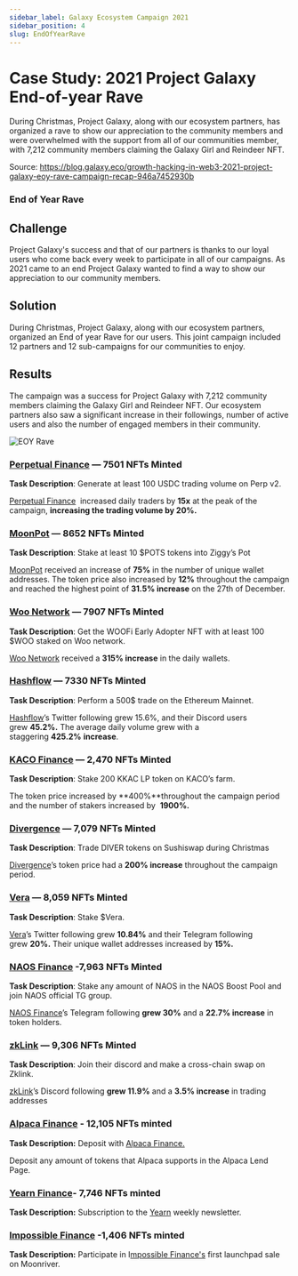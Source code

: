 ```yaml
---
sidebar_label: Galaxy Ecosystem Campaign 2021
sidebar_position: 4
slug: EndOfYearRave
---
```

# Case Study: 2021 Project Galaxy End-of-year Rave 

During Christmas, Project Galaxy, along with our ecosystem partners, has organized a rave to show our appreciation to the community members and were overwhelmed with the support from all of our communities member, with 7,212 community members claiming the Galaxy Girl and Reindeer NFT.

Source: <https://blog.galaxy.eco/growth-hacking-in-web3-2021-project-galaxy-eoy-rave-campaign-recap-946a7452930b>

### End of Year Rave

## Challenge

Project Galaxy's success and that of our partners is thanks to our loyal users who come back every week to participate in all of our campaigns. As 2021 came to an end Project Galaxy wanted to find a way to show our appreciation to our community members.

## Solution

During Christmas, Project Galaxy, along with our ecosystem partners, organized an End of year Rave for our users. This joint campaign included 12 partners and 12 sub-campaigns for our communities to enjoy.

## Results

The campaign was a success for Project Galaxy with 7,212 community members claiming the Galaxy Girl and Reindeer NFT.  Our ecosystem partners also saw a significant increase in their followings, number of active users and also the number of engaged members in their community.

![EOY Rave](./assets/eoy-rave.png)

### **[Perpetual Finance](https://galaxy.eco/perp/campaign/GCGRYUUwnX/) — 7501 NFTs Minted**

**Task Description**: Generate at least 100 USDC trading volume on Perp v2.

 [Perpetual Finance](https://twitter.com/perpprotocol)  increased daily traders by **15x** at the peak of the campaign, **increasing the trading volume by 20%.**

### **[MoonPot](https://galaxy.eco/moonpot/campaign/GCMk8UUMgm/) — 8652 NFTs Minted**

**Task Description**: Stake at least 10 $POTS tokens into Ziggy’s Pot

 [MoonPot](https://twitter.com/moonpotdotcom) received an increase of **75%** in the number of unique wallet addresses. The token price also increased by **12%** throughout the campaign and reached the highest point of **31.5% increase** on the 27th of December.

### **[Woo Network](https://galaxy.eco/woonetwork/campaign/GCJZYUUU4A/) — 7907 NFTs Minted**

**Task Description**: Get the WOOFi Early Adopter NFT with at least 100 $WOO staked on Woo network.

 [Woo Network](https://twitter.com/WOOnetwork) received a **315% increase** in the daily wallets.

### **[Hashflow](https://galaxy.eco/hashflow/campaign/GCJr8UUnEB/) — 7330 NFTs Minted**

**Task Description**:  Perform a 500$ trade on the Ethereum Mainnet.

 [Hashflow](https://twitter.com/hashflownetwork)’s Twitter following grew 15.6%, and their Discord users grew **45.2%.** The average daily volume grew with a staggering **425.2%** **increase**.

### **[KACO Finance](https://galaxy.eco/KACO/campaign/GCTh8UUPMK/) — 2,470 NFTs Minted**

**Task Description**: Stake 200 KKAC LP token on KACO’s farm.

The token price increased by **400%**throughout the campaign period and the number of stakers increased by  **1900%.**

### **[Divergence](https://galaxy.eco/divergence/campaign/GCzc8UUBwB/) — 7,079 NFTs Minted**

**Task Description**: Trade DIVER tokens on Sushiswap during Christmas

 [Divergence](https://twitter.com/divergencedefi)’s token price had a **200% increase** throughout the campaign period.

### **[Vera](https://galaxy.eco/vera/campaign/GCzd8UUByN/) — 8,059 NFTs Minted**

**Task Description**: Stake $Vera.

[Vera](https://twitter.com/VeraDeFi)’s Twitter following grew **10.84%** and their Telegram following grew **20%.** Their unique wallet addresses increased by **15%.**

### **[NAOS Finance](https://galaxy.eco/naosfinance/campaign/GCwt8UUAhP/) -7,963 NFTs Minted**

**Task Description**: Stake any amount of NAOS in the NAOS Boost Pool and join NAOS official TG group.

[NAOS Finance](https://twitter.com/naos_finance)’s  Telegram following **grew 30%** and a **22.7% increase** in token holders.

### **[zkLink](https://galaxy.eco/zkLink/campaign/GCTA8UUPRX/) — 9,306 NFTs Minted**

**Task Description**: Join their discord and make a cross-chain swap on Zklink.

 [zkLink](https://twitter.com/zkLinkorg)’s Discord following **grew 11.9%** and a **3.5% increase** in trading addresses

### [Alpaca Finance](https://galaxy.eco/alpacafinance/campaign/GCJC8UUM9N) - 12,105 NFTs minted

**Task Description:** Deposit with [Alpaca Finance.](https://twitter.com/AlpacaFinance)

Deposit any amount of tokens that Alpaca supports in the Alpaca Lend Page.

### [Yearn Finance](https://galaxy.eco/yearn/campaign/GCTj8UUaoD/)- 7,746 NFTs minted

**Task Description:** Subscription to the [Yearn](https://twitter.com/iearnfinance) weekly newsletter.

### [Impossible Finance](https://galaxy.eco/impossible/campaign/GCh88UUH64/) -1,406 NFTs minted

**Task Description:** Participate in I[mpossible Finance's](https://twitter.com/impossiblefi) first launchpad sale on Moonriver.